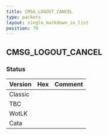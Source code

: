 ```yaml
---
title: CMSG_LOGOUT_CANCEL
type: packets
layout: single_markdown_in_list
position: 79
---
```


## CMSG_LOGOUT_CANCEL

### Status

Version | Hex | Comment
---------- | ---------- | ---------- 
Classic |  |  
TBC |  |  
WotLK |  |  
Cata |  |  
